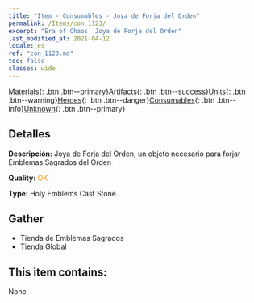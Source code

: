 ```yaml
---
title: "Item - Consumables - Joya de Forja del Orden"
permalink: /Items/con_1123/
excerpt: "Era of Chaos  Joya de Forja del Orden"
last_modified_at: 2021-04-12
locale: es
ref: "con_1123.md"
toc: false
classes: wide
---
```

 [Materials](/es/Items/){: .btn .btn--primary}[Artifacts](/es/Items/Artifacts/){: .btn .btn--success}[Units](/es/Items/Units/){: .btn .btn--warning}[Heroes](/es/Items/Heroes/){: .btn .btn--danger}[Consumables](/es/Items/Consumables/){: .btn .btn--info}[Unknown](/es/Items/Unknown/){: .btn .btn--primary}

## Detalles
 **Descripción:** Joya de Forja del Orden, un objeto necesario para forjar Emblemas Sagrados del Orden

 **Quality:** <span style="color: #FF8C00">OK</span>

 **Type:** Holy Emblems Cast Stone

## Gather

*    Tienda de Emblemas Sagrados 
*    Tienda Global 

## This item contains:

  None


